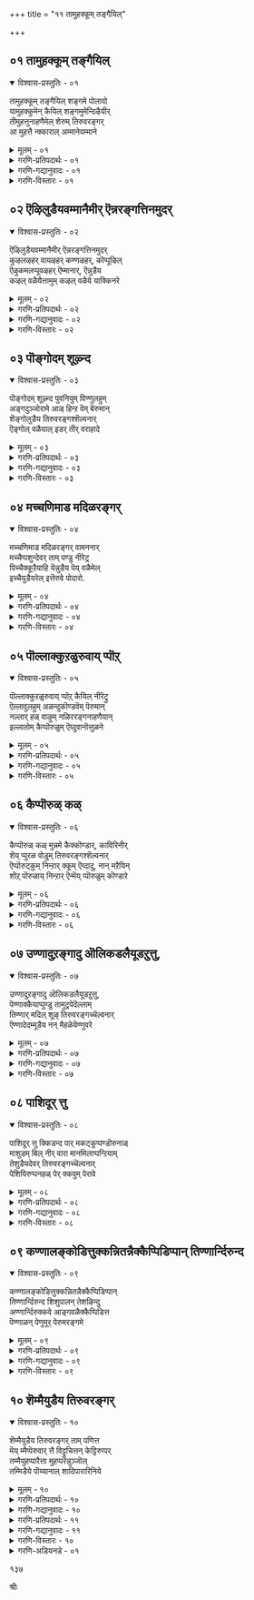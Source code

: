 +++
title = "११ तामुहक्कूम् तङ्गैयिल्"

+++


## ०१ तामुहक्कूम् तङ्गैयिल्

<details open><summary>विश्वास-प्रस्तुतिः - ०१</summary>

तामुहक्कूम् तङ्गैयिल् शङ्गमे पोलावो  
यामुहक्कुमॆन् कैयिल् शङ्गमुमेन्दिऴैयीर्  
तीमुहत्तुनाहणैमेल् शेरुम् तिरुवरङ्गर्  
आ मुहत्तै न्क्काराल् अम्मानेयम्माने
</details>

<details><summary>मूलम् - ०१</summary>

तामुहक्कूम् तङ्गैयिल् शङ्गमे पोलावो  
यामुहक्कुमॆन् कैयिल् शङ्गमुमेन्दिऴैयीर्  
तीमुहत्तुनाहणैमेल् शेरुम् तिरुवरङ्गर्  
आ मुहत्तै न्क्काराल् अम्मानेयम्माने
</details>

<details><summary>गरणि-प्रतिपदार्थः - ०१</summary>

इऴैयीर्=युवतियरे, याम्=नानु, उहक्कुम्=इष्टपडुव, ऎन्=नन्न, कैयिल्=कैयल्लिधरिसिरुव शङ्गम्=बळॆगळु, एन्दु=आसरॆगॆन्दु मुन्दॆबन्दरॆ \(चाचिदरॆ\), ताम्=अवनु \(भगवन्तनु\), उहक्कुम्=आशॆपडुव, तम्मा=अवन \(तन्न\) कैयिल्=कैयल्लि धरिसिरुव, शङ्गमे=शङ्खवे, पोलावो=ऎदुरिसुव आयुधवो? ती=भयङ्करवाद, मुहत्तु=मुखवुळ्ळ, नाह=शेषन, अणैमेल्=हासुगॆय मेलॆ, शेरुम्=पवडिसिरुव, तिरु अरङ्गर्=श्रीरङ्गनाथनु, मुहत्ते=\(नन्न\)मुखवन्नु, नोख्कार्=नोडुवुदिल्ल, आ=अय्यो, आल्=अय्यो, अम्माने अम्माने=अम्मा, अम्मा.
</details>

<details><summary>गरणि-गद्यानुवादः - ०१</summary>

युवतियरे, नानु आशॆपट्टु नन्न कैयल्लि तॊट्टिरुव बळॆगळन्नु आसरॆगॆन्दु मुन्दक्कॆ चाचिदरॆ, अवनु आशॆपट्टु तन्न कैयल्लि धरिसिरुव शङ्खवे अदन्नु ऎदुरिसुव आयुधवो? भयङ्करवाद मुखवुळ्ळ शेषन हासुगॆय मेलॆ पवडिसिरुव श्रीरङ्गनाथरु नन्न मुखवन्नु नोडरल्ल. अय्यो, अय्यो, अम्मा,अम्मा.\(१\)
</details>

<details><summary>गरणि-विस्तारः - ०१</summary>

भगवन्तनल्लि गोदादेवि बहळ आशॆपट्टळु. अवनन्नु गाढवागि प्रेमिसिदळु. अवन आश्रयवन्नु कोरिदळु. अदक्कागि, बळॆगळन्नु तॊट्ट तन्न कैगळन्नु\(अथवा, बलगैयन्नु\)भगवन्तनत्त चाचिहिडिदळु. अदक्कॆ प्रतियागि भगवन्तनू तन्न कैयन्नु चाचिद. आदरॆ, अदु शङ्खवन्नु हिडिदिरुव ऎडगै अष्टॆ. कॆलसक्कॆ प्रतियागि कॆलसवेनो नडॆयितु, दिट. गोदादेविगॆ अदु तृपियन्नु तरलिल्ल. ऒळ्ळॆयदु ऎन्निसिते? अदू इल्ल.

कैबळॆगळु सौभाग्यसूचकवादवु. कैयल्लि धरिसुवुदु शुभकर. अवुगळ सद्दु हर्षदायक, उत्साहजनक. आदरॆ, शङ्ख युद्धोपकरण. अदु मॊळगितॆन्दरॆ शत्रुगळ हृदयभेदक. आद्दरिन्द, कैबळॆगळिगू शङ्खक्कू ऎन्दिगादरू हॊन्दिकॆ बरुत्तदॆये? कैबळॆगळु शान्तियन्नू सन्तोषवन्नू सूचिसिदरॆ, शङ्ख युद्धवन्नू रौद्रवन्नू सूचिसुवुदु.

१२६

आश्रय नीडॆन्दु गोदादेवि शान्तिहस्तवन्नु नीडिदरॆ, अदक्कॆ बदलागि होराडु ऎन्दु सूचिसुवुद्? गोदादेविय निश्चलप्रेमक्कॆ होराटवे फल?

गोदादेवि गॆळतियरिगॆ हेळुत्ताळॆ- भगवन्तनु ननगॆ आश्रयवन्नु कॊडलु मुन्दॆबरलिल्ल. अभयहस्तवन्नू नीडलिल्ल. नन्न कडॆगॆ तन्न मुखवन्नू तिरुगिसलिल्ल. कडॆगण्णिनिन्दलू नोडलिल्ल. तन्न पाडिगॆ तानु शेषन मेलॆ पवडिसि योगनिद्रॆयल्लिद्दानल्ला\! ननगॆष्टु दुःखवागिदॆयो इदरिन्द\! अय्यो,अम्मा.
</details>


## ०२ ऎऴिलुडैयवम्मानैमीर् ऎन्नरङ्गत्तिनमुदर्

<details open><summary>विश्वास-प्रस्तुतिः - ०२</summary>

ऎऴिलुडैयवम्मानैमीर् ऎन्नरङ्गत्तिनमुदर्  
कुऴलऴहर् वायऴहर् कण्णऴहर्, कॊप्पूऴिल्  
ऎऴुकमलप्पूवऴहर् ऎम्मानार्, ऎन्नुडैय  
कऴल् वळैयैत्तामुम् कऴल् वळैये याक्किनरे
</details>

<details><summary>मूलम् - ०२</summary>

ऎऴिलुडैयवम्मानैमीर् ऎन्नरङ्गत्तिनमुदर्  
कुऴलऴहर् वायऴहर् कण्णऴहर्, कॊप्पूऴिल्  
ऎऴुकमलप्पूवऴहर् ऎम्मानार्, ऎन्नुडैय  
कऴल् वळैयैत्तामुम् कऴल् वळैये याक्किनरे
</details>

<details><summary>गरणि-प्रतिपदार्थः - ०२</summary>

ऎऴिल्=सौन्दर्यवन्नु, उडैय=उळ्ळ, अम्मानैमीर्=तायन्दिरे, ऎन्=नन्न, अरङ्गत्तु=श्रीरङ्गद, इन्=इनिदाद, अमुदर्=अमृतदन्थवरु, कुऴल्=कूदलिन, अऴहर्=सॊबगिनवरु, कण्=कण्णुगळ, अऴहर्=सॊबगिनवरु, कोप्पूऴिल्=नाभियल्लि, ऎऴु=सॊबगिन, कमलप्पू=कमलद हूविन, अऴहर्=सॊबगिनवरु, ऎम्मानार्=नन्न स्वामियाद सुन्दरबाहुस्वामियु, ऎन्नुडैय=नन्न, कऴल्=सडिलवाद वळैयै=कैबळॆगळन्नु, तामुम् =अवरू सह\(अदन्नु\), कऴल् वळैये=काल्बळॆगळे आगि, आक्किनरे=माडिबिट्टिद्दारल्ला\!
</details>

<details><summary>गरणि-गद्यानुवादः - ०२</summary>

सुन्दरियराद तायन्दिरे, श्रीरङ्गदल्लि नॆलसिरुव नन्न इनिदाद अमृतदन्थ, सुन्दरवाद तलॆगूदलुळ्ळ, सॊबगिन तुटिगळुळ्ळ, अन्दवाद कण्णुगळुळ्ळ, नाभियल्लि हुट्टिद सॊगसाद कमलद हूविनन्थ सॊबगन्नुळ्ळ, नन्न स्वामियाद सुन्दर बाहुस्वामियु नन्न सडिलवाद कैबळॆगळन्नु तानू\(अवन्नु\)काल्बळॆगळन्ने माडिबिट्टिद्दारल्ला\! \(२\)
</details>

<details><summary>गरणि-विस्तारः - ०२</summary>

भगवन्तनु दिव्यसुन्दरनु. अवन तलॆगूदलु सॊगसु. चॆन्दुटिगळु सॊगसु. विशालवाद कण्णुगळु सॊगसु. नाभिय कमलवू सॊगसु. हीगॆ भगवन्त सर्वाङ्गसुन्दर. अवन सौन्दर्यक्कॆ मारुहोगिये गोदादेवि अवनन्ने कैहिडियुवुदागि फणतॊट्टळु. भगवन्तनिगागि ऎष्टॆष्टो विधवागि हम्बलिसिदळु. प्रकृतियल्लि कण्डकण्ड सुन्दर वस्तुगळिगॆल्ला मॊरॆयिट्टळु. अवळ कॊरगेनु ऎम्बुदन्नु भगवन्तनिगॆ तिळिसबेकॆन्दु अवुगळन्नु अङ्गलाचिबेडिदळु. तन्न बळिगॆ भगवन्तनन्नु बरहेळु ऎन्दू केळिकॊण्डळु. इष्टॆल्लदरिन्द याव फलवू

१२७

लभिसलिल्ल. भगवन्त बरलू इल्ल. कडॆगॆ अवन कटाक्षवन्नु अवळ कडॆगॆ हरिसलू इल्ल. गोदादेवि भगवन्तन ई कृत्यवन्नु असड्डॆ ऎन्दु भाविसुवुदिल्ल. अवळु इन्नू हॆच्चु कॊरगुवन्तॆ, तन्न बण्णवन्नी चॆलुवन्नो प्रकृतिय कॆलवु वस्तुगळिगॆ कॊट्टु, अवुगळन्नु कण्डागलॆल्ला अवन नॆनपु बरुवन्तॆ माडिबिट्ट\! गोदादेवि तन्न विरहद सङ्कटवन्नु तडॆयलारदॆ सुन्दरियराद तायन्दिरल्लि हेळिकॊळ्ळुत्ताळॆ- नन्न स्वामियाद सुन्दरनु ईग माडिरुव कॆलसवन्नु नोडिदिरा? कळचि बीळुत्तिरुव नन्न कैबळॆगळन्नु अवनु नन्न कालुगळीगे तॊडिसिबिट्टनल्ला\! इदु न्यायवे?

कैबळॆगळु शुभसूचक. हॆण्णुमक्कळु सौभाग्यसूचकवागि बळॆगळन्नु तॊडुवुदु सहज. “काल्बळॆगळन्नु तॊडिसुवुदु”ऎन्दरॆ स्वातन्त्र्यवन्नु अपहरिसुवुदु, कालिगॆ बेडि हाकुवुदु, ऎन्दर्थ बरुत्तदॆ. गोदादेवि केळिकॊण्डद्दु तानु भगवन्तनॊडनॆ ऒन्दागुवुदु, अवनल्लिये इद्दुकॊण्डु अवनिगॆ अनन्यदास्य माडुवुदु ऎम्बुदन्नु. आदरॆ भगवन्त माडिद्दु अवळु जननमरण प्रवाहदल्लि बिद्दु तॊळलाडुत्तिरुवन्तॆ.

भगवन्तनन्नु पूर्तियागि नम्बिदवरिगॆ, अवनल्लि शरणादवरिगॆ, तम्म तनुमनधन सर्वस्ववन्नू अवनिगॆ अर्पणॆ माडिदवरिगॆ, भगवन्तन पूर्णरक्षणॆयिदॆ. अवर योगक्षेमवन्नु अवने नोडिकॊळ्ळुवनु. इदु भगवन्त हागॆ नडॆदुकॊळ्ळलिल्लवल्ला\! इदे अवळ सङ्कट.
</details>


## ०३ पॊङ्गोदम् शूऴ्न्द

<details open><summary>विश्वास-प्रस्तुतिः - ०३</summary>

पॊङ्गोदम् शूऴ्न्द पुवनियुम् विण्णुलहुम्  
अङ्गदुञ्जोरामे आळ् हिन्ऱ वॆम् बॆरुमान्  
शॆङ्गोलुडैय तिरुवरङ्गश्शॆल्वनार्  
ऎङ्गोल् वळैयाल् इडर् तीर् वराहादे
</details>

<details><summary>मूलम् - ०३</summary>

पॊङ्गोदम् शूऴ्न्द पुवनियुम् विण्णुलहुम्  
अङ्गदुञ्जोरामे आळ् हिन्ऱ वॆम् बॆरुमान्  
शॆङ्गोलुडैय तिरुवरङ्गश्शॆल्वनार्  
ऎङ्गोल् वळैयाल् इडर् तीर् वराहादे
</details>

<details><summary>गरणि-प्रतिपदार्थः - ०३</summary>

पॊङ्गु=उक्कुत्तिरुव, ओदम्=समुद्रदिन्द, शूऴ्न्द=सुत्तुवरिद, पुवनियुम्=भूलोकवन्नू, विण् उलहुम्=मेलण लोकवन्नू, अङ्गादुम्=स्वल्पवादरू, शोरामे=कॊरतॆयिल्लदन्तॆ, आळ् हिन्ऱ=आळुत्तिरुव, ऎम् पॆरुमान्=नन्न स्वामिय, शॆङ्गोल्=श्वेतच्छत्र\(आळ्विकॆ\), उडैय=उळ्ळ, तिरु अरङ्गम्=श्रीरङ्गद, शॆल्वनार्=विभूतिपुरुषनु, ऎन्=नन्न, कॊल् वळैयाल्=कैबळॆयिन्द, इडर्=कष्टगळन्नु, तीर्वर्= तोरिसुववरु, आहादे=आगुवुदिल्लवे?
</details>

<details><summary>गरणि-गद्यानुवादः - ०३</summary>

उक्कुत्तिरुव समुद्रदिन्द सुत्तुवरिदिरुव भूलोकवन्नू मेलण लोकगळन्नू स्वल्पवादरू कॊरतॆयिल्लदन्तॆ आळुत्तिरुव नन्न स्वामिय श्चेतच्छत्रवुळ्ळ श्रीरङ्गद विभूतिपुरुषनु नन्न कैबळॆय दॆसॆयिन्दलादरू नन्न कष्टगळन्नु तीरिसलु आगुवुदिल्लवे?\(३\)
</details>

<details><summary>गरणि-विस्तारः - ०३</summary>

१२८

भगवन्तनु ईरेळु लोकगळिगू ऒडॆय. अवनु सर्वेश्वर. भूलोकवन्नू मेलण लोकगळन्नू याव रीतियल्लू कॊरतॆ बरदन्तॆ आळतक्क समर्थनु स्वामि. अवनीग श्रीरङ्गदल्लि नॆलसि तन्न आळ्विकॆयन्नुनडसुत्तिद्दानॆ. भगवन्तनु सकलविभूतिपुरुषनु. अवनिगॆ यावुदू अड्डियिल्ल. नन्न कैबळॆगळ नॆपदिन्दलादरू नन्न सङ्कटगळन्नु स्वामियु तीरिसलारनल्ला\! हीगॆ नन्नन्नु विरहसङ्कटदल्लि तॊडगिसि गोळाडुवुदक्कॆ अवकाशकॊडुवुदु भगवन्तन कृपापूर्णनाद न्यायपूर्णवाद आळ्विकॆगॆ कन्दु तन्दुकॊण्डन्तॆ अल्लवे? अदन्नादरू मनदल्लिट्टुकॊण्डु भगवन्तनु ननगॆ ऒळ्ळॆयदु माडबारदे?” ऎन्नुत्ताळॆ गोदादेवि.
</details>


## ०४ मच्चणिमाड मदिळरङ्गर्

<details open><summary>विश्वास-प्रस्तुतिः - ०४</summary>

मच्चणिमाड मदिळरङ्गर् वामननार्  
मच्चैप्पशुन्देवर् ताम् पण्डु नीरेट्र  
पिच्चैक्कूऱैयाहि यॆन्नुडैय पॆय् वळैमेल्  
इच्चैयुडैयरेल् इत्तॆरुवे पोदारो.
</details>

<details><summary>मूलम् - ०४</summary>

मच्चणिमाड मदिळरङ्गर् वामननार्  
मच्चैप्पशुन्देवर् ताम् पण्डु नीरेट्र  
पिच्चैक्कूऱैयाहि यॆन्नुडैय पॆय् वळैमेल्  
इच्चैयुडैयरेल् इत्तॆरुवे पोदारो.
</details>

<details><summary>गरणि-प्रतिपदार्थः - ०४</summary>

मच्चु=बिसिलु मच्चुगळिन्द, अणि=अणियाद, माडम्=महडिमनॆगळिन्दलू, मदिळ्=कोटॆ गोडॆगळिन्दलू कूडिद, अरङ्गर्=श्रीरङ्गदल्लि नॆलसिरुव भगवन्तनु, वामननार्=वामनावतारवन्नॆत्तिदवनू, पच्चै पशुम्=रत्नदन्तॆ प्रकाशिसुव\(तेजस्सिन\), तेवर्=देवरु, ताम्=तानु, पण्डु=हिन्दिनकालदल्लि, नीर्=नीरन्नु, एट्र=ऎरॆयुव, पिच्चै=दानदल्लि, कुऱै=कडमॆ, आहि=आगि, ऎन्नुडैय=नन्न, पॆय्=सडिलवागिरुव, वळैमेल्=कैबळॆय मेलॆ, इच्चै=आशॆ, उडॆयर् एल्=उळ्ळवरादरॆ, इ तॆरुवे=ई बीदिय मूलकवे, पोदारो=बरलाररो?
</details>

<details><summary>गरणि-गद्यानुवादः - ०४</summary>

बिसिलु मच्चुगळिन्द अणियाद महडिमनॆगळिन्दलू कोटॆगोडॆगळिन्दलू कूडिद श्रीरङ्गदल्लि नॆलसिरुववनू, वामननादवनू, रत्नदन्तॆ तेजस्सुळ्ळवनू, आद देवनु, तानु हिन्दॆ नीरन्नु ऎरॆयुव दानदल्लि कडमॆयागि सडिलगॊण्डिरुव नन्न कैबळॆय मेलॆ इच्छॆयुळ्ळवनादरॆ, ई बीदियल्लिये बरलारनो?\(४\)
</details>

<details><summary>गरणि-विस्तारः - ०४</summary>

श्रीरङ्गदल्लि सुन्दरवाद महडिमनॆगळिवॆ. आ मनॆगळिगॆ बिसिलु मच्चुगळु अलङ्कृतवागिवॆ. कोटॆगोडॆगळिन्द ऊरु सुभद्रवागिदॆ. अल्लि नॆलसिरुव श्रीरङ्गनाथने हिन्दॆ तेजस्वियू सुन्दरनू आद वामन वटुवागिद्दवनु. आ देवनु बलिचक्रवर्तिय बळिगॆ होगि अवनिन्द मूरडी नॆलवन्नु दानवागि पडॆदवनु. गोदादेवि व्यङ्ग्यवागि हेळुत्ताळॆ-अवनिगॆ ई “नीरॆरॆयुव दानदल्लि” तृप्तियुण्टागलिल्लवो हेगो. ईग नन्न कैबळॆगळ मेलॆ आशॆयागिदॆयॆन्दु तोरुत्तदॆ. नन्न अन्तरङ्गदल्लि सेरिकॊण्डु, नन्न कैबळॆगळु सडिलवागि कैगळिन्द कळचि होगुवन्तॆ

१२९

माडबेकाद प्रमेयवेनिदॆ? नन्नन्नु कण्णीरिडीसबेकाद्देनिदॆ? कॊरगिसबेकाद्देनिदॆ? हागॆ अवन आशॆयिद्दरॆ ई बीदियल्लिये नम्म मनॆगॆ बिजय माडिसबारदे? नन्न कैयिन्दले अदन्नु सन्तोषदिन्द नानु कॊडुवाग स्वीकरिसबारदे?
</details>


## ०५ पॊल्लाक्कुऱळुरुवाय् प्पॊऱ्

<details open><summary>विश्वास-प्रस्तुतिः - ०५</summary>

पॊल्लाक्कुऱळुरुवाय् प्पॊऱ् कैयिल् नीरॆट्रु  
ऎल्लावुलहुम् अळन्दुकॊण्डवॆम् पॆरुमान्  
नल्लार् हळ् वाऴुम् नळिररङ्गनाहणैयान्  
इल्लातोम् कैप्पॊरुळुम् ऎय्दुवानॊत्तुळने
</details>

<details><summary>मूलम् - ०५</summary>

पॊल्लाक्कुऱळुरुवाय् प्पॊऱ् कैयिल् नीरॆट्रु  
ऎल्लावुलहुम् अळन्दुकॊण्डवॆम् पॆरुमान्  
नल्लार् हळ् वाऴुम् नळिररङ्गनाहणैयान्  
इल्लातोम् कैप्पॊरुळुम् ऎय्दुवानॊत्तुळने
</details>

<details><summary>गरणि-प्रतिपदार्थः - ०५</summary>

पॊल्ला=विलक्षणवाद, कुऱळ्=वटुविन, उरु=रूपदवनु, आय्=आगि, पॊन्=चिन्नदन्थ \(सॊबगिन\) कैयिल्=कैयल्लि, नीर् एट्रु=धारॆ ऎरॆसिकॊण्डु, ऎल्ला=ऎल्ला, उलहुम्=लोकगळन्नू, अळन्दुकॊण्ड=अळॆदुकॊण्ड, ऎम्=नन्न, पॆरुमान्=स्वामियु, नल्लार्हळ्=सज्जनरु, वाऴुम्=वासिसुव, नळिर्=हॆसरुगॊण्ड, अरङ्गम्=श्रीरङ्गदल्लि, नाह अणैयान्=शेषशायियादवनु, इल्लादोम्=एनू इल्लदवळाद नन्न, कैपॊरुळुम्=कैयन्नू, देहवन्नू, ऎय्दुवान्=पडॆयुववन, ऒत्तु=समनागि\(हागॆ\), उळन्=इद्दानॆ.
</details>

<details><summary>गरणि-गद्यानुवादः - ०५</summary>

विलक्षणवाद वटुविनरूपदवनागि सॊगसाद कैयल्लि धारॆ ऎरॆसिकॊण्डु, ऎल्ला लोकगळन्नू अळॆदुकॊण्ड नन्न स्वामियु सज्जनरु वासिसुव श्रीरङ्गदल्लि शेषशायियागि एनू इल्लदवळाद नन्न कैयन्नु देहवन्नू पडॆदुकॊण्डु होगुववन हागॆ इद्दानॆ.\(५\)
</details>

<details><summary>गरणि-विस्तारः - ०५</summary>

विचित्ररीतियल्लि, कुळ्ळनॆनिसिकॊळ्ळुवन्थ, ब्रह्मचारियागि, ऎन्दरॆ वामन वटुवागि, महदानियॆनिसिकॊण्ड बलिचक्रवर्तिय बळिसारि बेडिद्दु अत्यल्पवॆम्बन्थ पुट्टमूरडि नॆलवन्नु मात्रवे. अदन्नु तन्न चिन्नदन्थ सॊबगिन कैयल्लि धारॆ ऎरॆसिकॊण्ड कूडले अरियलसाध्यवाद त्रिविक्रमनागि बॆळॆदु ऎल्ला लोकगळन्नू ऎरडे अडिगळिन्द अळॆदुकॊण्डुबिट्टनल्ला, नम्म स्वामि\! हागॆ “कॆट्टव”नॆन्निसिकॊण्डु अवनु सज्जनरु वासिसुव श्रीरङ्गक्कॆ बन्द. अल्लि शेषशायियागि नॆलसिद. सज्जनर सहवासदिन्दलादरू सद्बुद्धियन्नु कलियबेडवे? सन्मार्गदल्लि नडॆयबेडवे? हागॆ माडदॆ, बडवरन्नू निर्गतिकरन्नू सुलिगॆ माडुवुदक्कॆ तॊडगुवुदे? अकिञ्चनळाद\(कडुबडवळु\) नन्न कैबळॆगळिन्द नन्न देहवन्ने ऎन्दरॆ तनुमन ऎल्लवन्नू सूरॆ माडिकॊण्डु होगुव हागिदॆयल्ला\!

१३०

भगवन्त सकलविभूति पुरुष. सकलसद्गुण सम्पन्न, ज्ञाननिधि. परमकारुणिक. भक्तनादरो दीन, दरिद्र, अकिञ्चन, भगवन्तन कृपॆगागि, अवन आश्रयक्कागि, सदा हम्बलिसुत्ता, अवनन्नु सेरलिल्लवल्ला ऎन्दु सङ्कटपडुत्ता, अवने गतियॆन्दु नम्बि अवनॊन्दिगॆ ऒन्दागुवुदक्कॆ सदाकातर पडुत्ता इरतक्कवनु. भक्तशिरोमणियाद गोदादेविय परिस्थिति हीगिदॆ.
</details>


## ०६ कैप्पॊरुळ् कळ्

<details open><summary>विश्वास-प्रस्तुतिः - ०६</summary>

कैप्पॊरुळ् कळ् मुन्नमे कैक्कॊण्डार्, काविरिनीर्  
शॆय् प्पुरळ वोडुम् तिरुवरङ्गश्शॆल्वनार्  
ऎप्पॊरुट्कुम् निन्ऱार् क्कूम् ऎय्दादु, नान् मऱैयिन्  
शॊऱ् पॊरुळाय् निन्ऱार् ऎन्मॆय् प्पॊरुळुम् कॊण्डारे
</details>

<details><summary>मूलम् - ०६</summary>

कैप्पॊरुळ् कळ् मुन्नमे कैक्कॊण्डार्, काविरिनीर्  
शॆय् प्पुरळ वोडुम् तिरुवरङ्गश्शॆल्वनार्  
ऎप्पॊरुट्कुम् निन्ऱार् क्कूम् ऎय्दादु, नान् मऱैयिन्  
शॊऱ् पॊरुळाय् निन्ऱार् ऎन्मॆय् प्पॊरुळुम् कॊण्डारे
</details>

<details><summary>गरणि-प्रतिपदार्थः - ०६</summary>

कैप्पॊरुळ् हळ्=\(नन्न\)कैयल्लिरुव वस्तुगळन्नु\(कैबळॆगळन्नु\), मुन्नमे=मॊदलल्लिये, कैक्कॊण्डार्=स्वीकरिसिदनु, काविरिनीर्=कावेरिय नीरु, शॆय्=गद्दॆगळल्लि, पुरळ=हॊरळुवन्तॆ, \(हॊरळुत्ता\), ओडुम्=हरियुत्तिरुव, तिरुवरङ्गम्=श्रीरङ्गद, शॆल्वनार्=सुन्दरनाद भगवन्तनु, ऎप्पॊरुट्कुम्=याव वस्तुविगादरू, निन्ऱार्=अन्तर्यामियागि इरुववनु, आर् क्कूम्=यारिगू, ऎय्दादु=हॊन्दलु आगदॆ\(सिक्कदॆ\), नान् मऱैयिन्=नाल्कुवेदगळ, शॊल्=मातिगॆल्ल, पॊरुळाय्=मूलवस्तुवागि, निन्ऱार्=इरुववनु, ऎन्=नन्न, मॆय् प्पॊरुळुम्=देहद वस्तुवन्नू\(अन्तरङ्गवॆम्ब वस्तुवन्नू\), कॊण्डारे=स्वीकरिसुवरल्लवे?
</details>

<details><summary>गरणि-गद्यानुवादः - ०६</summary>

नन्न कैय वत्सुगळन्नु ई मॊदलिगे स्वीकरिसिद्दानॆ कावेरिय नीरु गद्दॆगळ मेलॆ हॊरळि हरियुवन्थ श्रीरङ्गद सुन्दरस्वामियागियू ऎल्ल वस्तुगळल्लियू अन्तर्यामियागियू, यारिगू ऎटुकदवनागियू, नाल्कुवेदगळ मूलवस्तुवागियू इरुव स्वामियु नन्न देहद वस्तुवन्नू स्वीकरिसिद्दारल्लवे?\(६\)
</details>

<details><summary>गरणि-विस्तारः - ०६</summary>

कावेरिनदिय नीरिनिन्द सॊम्पागि बॆळॆदिरुव गद्दॆगळिन्द सुत्तुवरिदिरुव श्रीरङ्गद मधुरवाद तम्पाद वातावरणदल्लि दिव्यसुन्दरनाद भगवन्तनु नॆलॆसिद्दानॆ. सृष्टिय ऎल्ल वस्तुगळिगू अवने अन्तर्यामि. ऒन्दॊन्दु वस्तुविनल्लू अष्टु केवलवागि हॊन्दिकॊण्डिद्दरू सह, याव् अवस्तुविगू ऎटुकदवनु आ स्वामि\! नाल्कु वेदगळू अवनन्ने कुरितु वर्णिसुत्तवॆ. आ वेदगळिगॆल्ल अवने मूलवस्तु. आ भगवन्तनु मॊदमॊदलिगे नन्न कैबळॆगळन्नु तॆगॆदुकॊण्डु बिट्टनु. नन्न देहद वस्तुवाद नन्न आत्मवन्नु प्रवेशिसि अदन्नू तन्नदागि माडिकॊण्डु

१३१

बिट्ट. ई देहदल्लि इन्नेनिदॆ? देहक्कॆ अन्दवन्नु तरुव सौष्ठववू होयितु. देहसौन्दर्यवू इल्लदायितु. देह बडवायितु. देहक्कॆ अलङ्कारवॆनिसिद कैबळॆगळू कळचिहोदवु. कान्तियिल्लद शक्तियिल्लद, अन्दविल्लद, आत्मनिल्लद ई देहदिन्द एनु फल? आत्मवन्नू अन्दवन्नू पडॆदुकॊण्ड भगवन्त ई बरिय देहवन्नु मात्र एतक्कॆ बिट्टुहोदनो\! अदन्नू कॊण्डुहोगलिल्लवल्ला\!
</details>


## ०७ उण्णादुऱङ्गादु ऒलिकडलैयूडऱुत्तु,

<details open><summary>विश्वास-प्रस्तुतिः - ०७</summary>

उण्णादुऱङ्गादु ऒलिकडलैयूडऱुत्तु,  
पॆण्णाक्कैयाप्पुण्डु तामुट्रपेदॆल्लाम्  
तिण्णार् मदिल् शूऴ् तिरुवरङ्गच्चॆल्वनार्  
ऎण्णादेदम्मूडैय नन् मैहळेयॆण्णुवरे
</details>

<details><summary>मूलम् - ०७</summary>

उण्णादुऱङ्गादु ऒलिकडलैयूडऱुत्तु,  
पॆण्णाक्कैयाप्पुण्डु तामुट्रपेदॆल्लाम्  
तिण्णार् मदिल् शूऴ् तिरुवरङ्गच्चॆल्वनार्  
ऎण्णादेदम्मूडैय नन् मैहळेयॆण्णुवरे
</details>

<details><summary>गरणि-प्रतिपदार्थः - ०७</summary>

उण्णादु=ऊटवन्नॊल्लदॆ, उऱङ्गादु=निद्रॆयन्नॊल्लदॆ, ऒलि=भोर्गरॆयुव, कडलै=कडलन्नु, ऊडु=नडुवल्लि\(नडुवॆये-मध्यदल्लि\), अऱुत्तु=कत्तरिसि, पॆण्=हॆङ्गसिन, आक्कै=आशॆय, आप्पु=विरहवन्नु, उण्डु=अनुभविसि, ताम्=ताने, उट्र=पडॆद, पेदु=मनोव्यथॆयन्नु, ऎल्लाम्=ऎल्लवन्नू, तिण्=बलयुतवाद, आर्=विशालवाद, मदिल्=कोटॆगळिन्द, शूऴ्=सुत्तुवरिदिरुव,तिरुवरङ्ग=श्रीरङ्गद, शॆल्वनार्=दिव्यसुन्दरनु, ऎण्णादॆ=ऎणिसदॆ\(लॆक्कक्कॆ तॆगॆदुकॊळ्ळदॆ\), तम्मूडैय=तम्म, नन् मैहळे=सद्गुणगळन्ने, ऎण्णुवरे=गणनॆगॆ तॆगॆदुकॊळ्ळुत्तिरुवनल्ला\!
</details>

<details><summary>गरणि-गद्यानुवादः - ०७</summary>

बलवाद मत्तु विशालवाद कोटॆगळिन्द सुत्तुवरिदिरुव श्रीरङ्गदल्लि नॆलसिरुव दिव्यसुन्दरनु\(हिन्दॆ\) ऒब्ब हॆङ्गसिन आशॆय विरहवन्नु अनुभविसि, उण्णदॆ, निद्रिसदॆ, भोर्गरॆयुव कडलन्नु नडुवॆ सीळि ताने पडॆद मनोव्यथॆयन्नु ऎल्लवन्नू ऎणिसदॆ तन्न सद्गुणगळन्नु मट्टिगे गणनॆगॆ तॆगॆदुकॊळ्ळुत्तिरुवनल्ला\!\(७\)
</details>

<details><summary>गरणि-विस्तारः - ०७</summary>

गोदादेवि हेळुत्ताळॆ- कोटॆकॊत्तलगळिन्द भद्रवाद श्रीरङ्गदल्लि नॆलसिरुव दिव्यसुन्दरनाद भगवन्तनु ईग शान्तवागि सुखवागि शेषन मेलॆ पवडिसि आनन्दपडुत्तिद्दानॆ. हिन्दॆ अवनु रामावतारवन्नॆत्तिद्दाग, ऒब्ब हॆङ्गसिनल्लि ऎन्दरॆ अवन धर्मपत्नियाद सीतादेवियल्लि अवनिगिद्द अपारवाद प्रेमद फलवागि, अवळन्नु रावणनु कद्दॊय्दाग, अवनु विरहवन्नु अनुभविसलिल्लवे? ऊट निद्दॆयन्नु तॊरॆदु विलपिसलिल्लवे? काडिनल्लि अलॆदाडुत्ता, अवळन्नु हुडुकुत्ता, मर,मृग, पक्षिगळिगॆल्ला मॊरॆयिडलिल्लवे? तन्न कष्टवन्नु लॆक्किसदॆ, भोर्गरॆयुव

१३२

कडलिगे सेतुवॆ कट्टि अदन्नु ऎरडागि ऒडॆयलिल्लवे? नन्नन्थ ऒब्ब दीन हॆङ्गसु भगवन्तन विषयदल्लि पडुत्तिरुव विरह वेदनॆयन्नु गमनिसबारदे? नन्न ऒत्तासॆगॆ ई कूडले बरबारदे? नन्न सङ्कटवन्नु हरिसबारदे? नन्न व्यथॆयन्नॆल्ला लॆक्किसदॆ, तन्न हिन्दिन मनोव्यथॆगळन्नॆल्ला मरॆतु, सुखसन्तोषगळल्लिये तॊडगिबिडबहुदे? अवन्ने तन्न सद्गुणगळॆन्दु परिगणिसबहुदे?
</details>


## ०८ पाशिदूर् त्तु

<details open><summary>विश्वास-प्रस्तुतिः - ०८</summary>

पाशिदूर् त्तु क्किडन्द पार् मकट्कूप्पण्डॊरुनाळ्  
माशुडम् बिल् नीर् वारा मानमिलाप्पन्ऱियाम्  
तेशुडैयदेवर् तिरुवरङ्गच्चॆल्वनार्  
पेशियिरुप्पनहळ् पेर् क्कवुम् पेरावे
</details>

<details><summary>मूलम् - ०८</summary>

पाशिदूर् त्तु क्किडन्द पार् मकट्कूप्पण्डॊरुनाळ्  
माशुडम् बिल् नीर् वारा मानमिलाप्पन्ऱियाम्  
तेशुडैयदेवर् तिरुवरङ्गच्चॆल्वनार्  
पेशियिरुप्पनहळ् पेर् क्कवुम् पेरावे
</details>

<details><summary>गरणि-प्रतिपदार्थः - ०८</summary>

पण्डु=हिन्दिन कालदल्लि, ऒरुनाळ्=ऒन्दु सल, पाशि=पाचियिन्द, तूर् त्तु=मुच्चिहोगि, किडन्द=बिद्दिद्द, पार्=भूमियॆम्ब, मकट्कु=हॆङ्गसिगागि, माशु=कॊळॆयिन्द तुम्बिद, उडम्बिल्=देहदल्लि, नीर्=नीरु, वारा=सुरियुत्तिरुव, मानम्=गौरव, इला=इल्लद, पन्ऱि=हन्दि, आम्=आद, तेशु=तेजस्सु, उडैय=उळ्ळ, देवर्=भगवन्तनु, तिरु अरङ्गम्=श्रीरङ्गद, शॆल्वनार्=विभूतिपुरुषनु, पेशि=मातनाडि, इरुप्पनहळ्=इरुवुवॆल्ल, पेर् क्कवुम्=\(मनदल्लिये\) हॆप्पुगट्टिबिडलॆन्दरू, पेरावे=गड्डॆकट्टुवुदिल्लवल्ला\!
</details>

<details><summary>गरणि-गद्यानुवादः - ०८</summary>

हिन्दॆ ऒन्दु कालदल्लि भूमियॆम्ब हॆङ्गसु पाचियिन्द मुसुकि नीरिनल्लि बिद्दिद्दाग अवळन्नु उद्धरिसलु कॊळॆयिन्द तुम्बिद देहदल्लि नीरु सुरियुत्तिरुव मर्यादॆगॆ अनर्हवाद हन्दियाद दिव्यतेजस्सिनिन्द मॆरॆयुव श्रीरङ्गदल्लि नॆलसिरुव विभूतिपुरुषनु आडिद मातुगळन्नु मनस्सिनल्लि गड्डॆकट्टिसि बिडोणवॆन्दरॆ, अववु गड्डॆकट्टुवुदिल्लवल्ला\!\(८\)
</details>

<details><summary>गरणि-विस्तारः - ०८</summary>

हिन्दिन पाशुरदल्लि हेळिरुवुदु रामावतारद विषय. मानव कुलदल्लि सीतादेवियागि हुट्टिद श्रीदेवियन्नु कळ्ळ रावणनिन्द उद्धरिसलु भगवन्तनु ऎत्तिद्दु अवळ रूपादिसकलसद्गुणगळिगॆ तक्कद्दाद मानवरूपवाद श्रीरामावतार. ई पाशुरदल्लि, बहुकाल नीरिनल्लि मुळुगिद्दु पाचियिन्द मुसुकिहोद भूदेविय उद्धारकार्य. भूदेवियन्नु अवळ कष्टदिन्द उद्धरिसिद्दु बहळ हिन्दिन कालदल्लि. अदक्कॆ भगवन्त आरिसिकॊण्ड रूपवॆन्दरॆ, गौरवक्कॆ

१३३

अर्हवल्लद कॊळकु हन्दिय रूप\! अदर देहवॆल्ल कॊळकु रॊच्चिनिन्द तुम्बिद्दु. नीरु मैयिन्द सुरियुत्तिद्दद्दु. पाचियिन्द मुच्चिहोद भूदेविगॆ कॊळकिनिन्द तुम्बिद हन्दियरूप अनुरूपवे अल्लवे? गोदादेवि इदन्नु स्मरिसिकॊळ्ळुत्ताळॆ. ईग भगवन्तनु दिव्यतेजस्सिनिन्द शूभिसुत्ता दिव्यसुन्दरनागि श्रीरङ्गदल्लि नॆलसिद्दानॆ. ईगलू अवनिगॆ ऒब्ब हॆङ्गसन्नु उद्धरिसबेकाद कॆलसवॊदगि बन्दिदॆ. अवळॊब्ब सामान्यळाद दीनळादवळु; भगवन्तनल्लि अनुरक्तळादवळु. अवळिगॆ अनुगुणवाद रूपवन्नु भगवन्त धरिसि बन्दिद्दानल्लवे? अथवा, शरणागतनु यारे आगलि, अवनु हेगे इरलि, अवनन्न् कैबिडुवुदिल्ल ऎन्दु अवनु कॊट्ट मातन्नु अवनीग मरॆतेबिट्टिद्दानो? भगवन्त अदन्नु मरॆतरू सह, आ मातु भक्तन हृदयान्तराळदल्लि भद्रवागि तळवूरिबिट्टिदॆयल्ला\! भगवन्त तन्न आश्वासनॆयन्नु पूरैसुववरॆगॆ, अवनाडुद मातुगळु भक्तन मनदल्लि हागॆये हॆप्पुगट्टिकॊण्डिरवॊल्लदे? भगवन्तन दयॆ बन्दाग, अवु सत्यवागलि\! हीगॆ भाविसिकॊळ्ळुवुदक्कू आगदन्तॆ, कडलिन प्रबलवाद अलॆगळन्तॆ मनस्सन्नु कलकि अवु बाधिसुत्तिवॆयल्ला, ऎन्नुत्ताळॆ गोदादेवि.
</details>


## ०९ कण्णालङ्कोडित्तुक्कन्नितन्नैक्कैप्पिडिप्पान् तिण्णार्न्दिरुन्द

<details open><summary>विश्वास-प्रस्तुतिः - ०९</summary>

कण्णालङ्कोडित्तुक्कन्नितन्नैक्कैप्पिडिप्पान्  
तिण्णार्न्दिरुन्द शिशुपालन् तेशऴिन्दु  
अण्णार्न्दिरुक्कवे आङ्गवळैक्कैप्पिडित्त  
पॆण्णाळन् पेणुमूर् पेरुमरङ्गमे
</details>

<details><summary>मूलम् - ०९</summary>

कण्णालङ्कोडित्तुक्कन्नितन्नैक्कैप्पिडिप्पान्  
तिण्णार्न्दिरुन्द शिशुपालन् तेशऴिन्दु  
अण्णार्न्दिरुक्कवे आङ्गवळैक्कैप्पिडित्त  
पॆण्णाळन् पेणुमूर् पेरुमरङ्गमे
</details>

<details><summary>गरणि-प्रतिपदार्थः - ०९</summary>

कण्णालम्=मदुवॆयन्नु, कोडित्तु=सिद्धपडिसिद्दु, कन्नितन्नै=मदुमगळन्नु, कैपिडिप्पान्=कैहिडियुवुदक्कागि, तिण्=दृढवागि, आर्न्दु=\(मनस्सिनल्लि\)तुम्बिकॊण्डु, इरुन्द=इद्द, शिशुपालन्=शिशुपालनु, तेशु=हिरिमॆयन्नु, अऴिन्दु=अळिसिकॊण्डु\(नाशगॊण्डु\), अण्णार्न्दु=शत्रुवागि, इरुक्कवे=इरुवागलू, आङ्गु=अल्लि आग, अवळै=अवळन्नु\(आ कन्यॆयन्नु\), कैपिडित्त=कैहिडिद, पॆण् आळन्=हॆण्णुकुलद स्वामियु, पेणुम्=अपेक्षिसतक्क, ऊर्=स्थळद, पेरुम्=हॆसरू, अरङ्गम्=श्रीरङ्गवे.
</details>

<details><summary>गरणि-गद्यानुवादः - ०९</summary>

मदुवॆगॆ ऎल्लवन्नू सिद्धपडिसिद्दु, मदुमगळन्नु कैहिडियुवॆनॆन्दु दृढवागि नम्बिकॊण्डीद्द शिशुपालनु हिरिमॆ\(कीर्ति\)यन्नु अळिसिकॊण्डु शत्रुवागि इरुवागलू अल्लिये आगले अवळन्नुकैहिडिद हॆण्णिनकुलक्के स्वामियु वासिसलु अपेक्षिसतक्क स्थळद हॆसरू श्रीरङ्ग.\(९\)
</details>

<details><summary>गरणि-विस्तारः - ०९</summary>

हिन्दिन पाशुरदल्लि हॆण्णिन उद्धार कार्यवन्नु भगवन्तनु हेगॆ प्रशंसनीयवागि

१३४

नडसिद्दानॆ ऎन्दु विवरिसुत्ता श्रीदेविय मत्तु भूदेविय उद्धारवन्नु उदाहरिसिद्दाळॆ. ई पाशुरदल्लि इन्नॊन्दु निदर्शनवन्नु हेळुत्ताळॆ- अदु रुक्मिणिय वॄत्तान्त. कडुशत्रुगळ नडुवॆ, कृष्णन कडुशत्रुवाद शिशुपालनिगे रुक्मिणियन्नु मदुवॆ माडिकॊडुवुदागि निश्चयिसिदनु रुक्मिणिय अण्ण रुक्मनु. मत्तु मदुवॆगॆ ऎल्लवन्नू अणिगॊळिसिद्दनु. शिशुपालनू अवळन्नु मदुवॆयागुवॆनॆन्दु दृढवागि नम्बिद्दनु. कडॆय गळिगॆयल्लि रुक्मिणियन्नु अवळ आशॆगॆ अनुगुणवागि श्रीकृष्णनु शत्रुगळ कैयिन्द उद्धरिसि, तानु पाणिग्रहण माडिकॊण्डु अवळन्नु तणिसिदनु.

ऒन्दो, ऎरडो, मूरो निदर्शनगळिन्देनु? भगवन्त “हॆण्णिन कुलक्के स्वामि”ऎन्नुत्ताळॆ गोदादेवि. हॆण्णु स्वाभाविकवगै अबलॆ. परतन्त्रळु. अवळिगॆ पुरुषन रक्षणॆ बेके बेकु. \(ऎल्लर\)रक्षणॆय भारवन्नु हॊत्तिरुववनु भगवन्त. अवनन्नु परमपुरुष ऎन्नुत्तारॆ. परमपुरुषनन्नु अनन्यवागि प्रेमिसुववने भक्त. अवनु गण्डादरू सरि, हॆण्णादरू सरि. “पुरुष”नन्नु प्रेमिसुववनु हॆण्णे\! ई रीतियल्लि स्त्रीट्ववन्नु पडॆदवनु भक्त. आद्दरिन्द “हॆण्णिन कुल” ऎम्बुदन्नु इडिय मानव कुलक्के, अन्वयिसुवुदु ऒळितल्लवे ऎन्निसुत्तदॆ.

गोदादेवि हेळुत्ताळॆ- रुक्मिणियन्नु उद्धरिसिद हागॆये ईग इन्नॊब्ब हॆण्णिन उद्धारवागबेकागिदॆ. अदु गोदादेविय रूपदल्लिरुव नीळादेविय कैहिडियुव कार्य. अवळु कातरळागिकादु निन्तिद्दाळॆ. भगवन्त अवळन्नू कैबिडनॆन्दु दृढवागि नम्बिद्दाळॆ.

इल्लि इन्नॊन्दु चमत्कारद मातिदॆ. हॆण्णिन कुलक्के स्वामियादवन हॆसरेनु? गोदादेवि अदन्नु, सम्प्रदायक्कॆ अनुगुणवागि हेळदॆ, अदन्नु बळसु मातिनिन्द हेळिद्दाळॆ. “हॆण्णिन कुलक्के स्वामियु वासिअलु अपेक्षिसुव स्थळद हॆसरू श्रीरङ्ग”ऎन्नुत्ताळॆ. “स्थळद हॆसरू” ऎम्बुदरल्लि “अदरल्लि इन्नॊन्दु हॆसरू अडगिदॆ; आ हॆसरू अदे” ऎन्दु गूढवागि हेळलागिदॆ. गोदादेविय आशॆय स्वामियू श्रीरङ्गवे; अवनिरुव ऊॠ श्रीरङ्गवे\!
</details>


## १० शॆम्मैयुडैय तिरुवरङ्गर्

<details open><summary>विश्वास-प्रस्तुतिः - १०</summary>

शॆम्मैयुडैय तिरुवरङ्गर् ताम् पणित्त  
मॆय् म्मैप्पॆरुवार् त्तै विट्टुचित्तन् केट्टिरुप्पर्  
तम्मैयुहप्पारैत्ता मुहप्परॆन्नुञ्जॊल्  
तम्मिडैये पॊय्यानाल् शादिपारारिनिये
</details>

<details><summary>मूलम् - १०</summary>

शॆम्मैयुडैय तिरुवरङ्गर् ताम् पणित्त  
मॆय् म्मैप्पॆरुवार् त्तै विट्टुचित्तन् केट्टिरुप्पर्  
तम्मैयुहप्पारैत्ता मुहप्परॆन्नुञ्जॊल्  
तम्मिडैये पॊय्यानाल् शादिपारारिनिये
</details>

<details><summary>गरणि-प्रतिपदार्थः - १०</summary>

शॆम्मै=आडीदन्तॆ माडुव गुणवन्नु, उडैय=उळ्ळ, तिरु अरङ्गर्=श्रीरङ्गनु, ताम्=तानु, पणित्त=नुडिद, मॆय् म्मै=सत्यवन्नू, पॆरु=हिरिमॆय, वार् त्तै=मातन्नू, विट्टुचित्तर्=विष्णुचित्तनु, केट्टु=केळि, इरुप्पर्=इद्दारॆ.
</details>

<details><summary>गरणि-गद्यानुवादः - १०</summary>

१३५
</details>

<details><summary>गरणि-प्रतिपदार्थः - ११</summary>

तम्मै=तन्नन्नु, उहप्पारै=आशिसुववरन्नु, ताम्=तानू सह, उहप्पर्=आशिसुवरु,ऎन्नुम्=ऎम्ब, शॊल्=मातु\(गादॆयु\),तम्मीडैये=तन्नॆडॆयल्लिये, पॊय्=सुळ्ळु, आनाल्=आदरॆ, इनिये=इन्नु, शादिप्पदु=आज्ञॆ माडुववरु,आर्=यारिद्दारॆ?
</details>

<details><summary>गरणि-गद्यानुवादः - ११</summary>

आडिदन्तॆ माडुव गुणवन्नुळ्ळ श्रीरङ्गनाथनु तानु नुडिद सत्यवन्नू हिरिमॆय मातन्नू विष्णुचित्तनु केळिद्दानॆ. तन्नन्नु आशिसुववरन्नु तानू आशिसुवनु ऎम्ब मातु तन्नॆडॆयल्लिये सुळ्ळादरॆ, इन्नु आज्ञॆ माडुववरु यारिद्दारॆ? \(१०\)
</details>

<details><summary>गरणि-विस्तारः - १०</summary>

नुडिदन्तॆ नडॆयुवुदु ऒन्दु हिरिमॆय लक्षण. सकल कल्याणगुणगळन्नुळ्ळवनु भगवन्त. अवनु नुडिदन्तॆ नडॆयुव घनतॆयुळ्ळवनु. आडिद मातिगॆ तप्पुवुदिल्ल ऎम्बुदन्नु नडॆदु तोरिसि “सत्यपराक्रम”ऎनिसिकॊण्डवनु भगवन्त. “शरणागतन रक्षणॆय हॊणॆ नन्नदु”ऎम्ब भगवन्तन सत्यद नुडियन्नु भगवन्तन बायिन्दले केळिदवरल्लि विष्णुचित्तरू ऒब्बरु. ऎन्दरॆ, भगवन्तन मातिगॆ साक्षियू इद्दारॆ ऎन्दन्तायितु.

“यारु नन्नल्लि आसक्तरो अवरल्लि नानू आसक्तनु” ऎम्बुदू सह भगवन्तन अभयद मातु. इब्बरु मित्ररल्लि ऒब्बरल्लि मूडुव सदासक्ति. आ बगॆय सदासक्तियन्नु मत्तॊब्बरल्लियू मूडिसुवुदु. इदु सहजवाद प्रक्रियॆ. गोदादेवि भगवन्तनल्लि गाढवागि अनुरक्तळागिद्दाळॆ. भगवन्तनू सह हागॆये अवळल्लि अनुरक्तनागबेकलव्वे? इदु सहजवल्लवे? भगवन्तने आडिद ई मातु सुळ्ळागुवुदे? सुळ्ळागबहुदे? गोदादेविय विषयदल्लि भगवन्तनाडिद ई मातु सुळ्ळागिदॆ ऎन्दु अवळु भाविसुत्ताळॆ. आडिद मातिगॆ तप्पिदरॆ, अन्थवरन्नु तिद्दबेकल्लवे? यारदादरू अङ्कॆगॆ गुरिपडिसबेकल्लवे? भगवन्तनु इडिय विश्ववन्ने नेर्मॆय नडॆयल्लि नडसुव समर्थनु. विश्वद ऎल्ल वस्तुगळू अवन आज्ञॆगॆ ऒळपट्टिवॆ; अवन आज्ञॆयन्तॆ नडॆदुकॊळ्ळुत्तवॆ. इन्थ महामहिम भगवन्त. आदरॆ,आज्ञॆमाडतक्क महाप्रभुवे दारितप्पिदरॆ, तानु आडिद मातिगॆ तप्पिदरॆ, अवनन्नु अङ्कॆयल्लिरिसुव बगॆ हेगॆ? एनु माडिदरॆ अवनु सरियाद रीतियल्लि, तानाडिद हागॆये, नडॆदुकॊळ्ळुवनु? भगवन्तनन्नु शासनक्कॆ गुरिपडिसबल्लवरु यारिद्दारॆ? ई पाशुरदल्लि गोदादेवि ऎत्तिरुव बहुमुख्यवाद समस्यॆ इदे\!

हॊरनोटक्कॆ भगवन्तनु दारितप्पिदनु ऎम्बन्तॆ गोदादेविगॆ कण्डुबन्दरू, हागॆ अवळु भाविसिदरू, अवळ अन्तरङ्गदल्लि भगवन्तन विषयदल्लि अपारवाद गौरवविदॆ; भक्तियिदॆ. अवनु आडिदन्तॆ तन्नन्नु कैबिडदॆ कापाडुत्तानॆम्ब दृढनम्बिकॆयिदॆ. शरणागतरन्नु रक्षिसुव हॊणॆ भगवन्तनदु ऎम्बुदन्नु दृढवागि नम्बिद्दरॆ मात्रवे

१३६

भक्तन उद्धारवागुवुदु. संशय ऎळ्ळष्टु मूडिदरू भक्तनिगॆ भगवन्तन पूर्ण नॆरवु साध्यविल्ल ऎम्ब तत्त्ववन्नु विवरिसलॆन्दे गोदादेवि हीगॆ हेळिद्दाळॆ ऎनिसुत्तदॆ.

ई तिरुमॊऴिय उद्दक्कू गोदादेवि नडसिरुवुदु भगवन्तन निन्दास्तुति. मुख्यवागि भगवन्त सुळ्ळुगार, मातिगॆ तप्पुववनु ऎम्बुदन्नु मेलिन्द मेलॆ हेळुव नॆपदल्लि अवनन्नु अतिविशिष्टरीतियल्लि स्तुतिसि, हाडिद्दाळॆ. ऒन्दु वेळॆ तानु दृढवागि नॆच्चिकॊण्डिरुव देवरन्नु “निष्करुणि”ऎन्दु निन्दिसिदरू सह भगवन्तन परम कारुणीकत्वक्कॆ याव च्युतियू इल्ल ऎम्बुदन्नु दृढपडिसुवुदक्कागिये गोदादेवि हीगॆ माताडिरबहुदल्लवे? ई तिरुमॊऴिगू इष्टे फलश्रुति.बळसु मातुगळिन्द कूडिद मुक्ताफल\!
</details>

<details><summary>गरणि-अडियनडे - ०१</summary>

ताम्, ऎऴिल्, पॊङ्गु, मच्चु, पॊल्ला, कै,उण्णा, पाशि, कण्णालम्, शॆम्मै, \(मट्रु\)
</details>

१३७

श्रीः